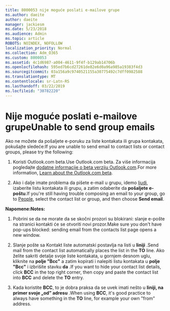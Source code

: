 ```yaml
---
title: 8000053 nije moguće poslati e-mailove grupe
ms.author: daeite
author: daeite
manager: jackiesm
ms.date: 5/23/2018
ms.audience: Admin
ms.topic: article
ROBOTS: NOINDEX, NOFOLLOW
localization_priority: Normal
ms.collection: Adm_O365
ms.custom: 8000053
ms.assetid: 4c1d6987-a004-4611-9f4f-b129ab14706b
ms.openlocfilehash: 595ed7b6cd27261de82e6d0a96a985a19383f4d3
ms.sourcegitcommit: 03a156a9c9740521155a30775492c7dff0982588
ms.translationtype: MT
ms.contentlocale: sr-Latn-RS
ms.lasthandoff: 03/22/2019
ms.locfileid: "30782220"
---
```

# <a name="unable-to-send-group-emails"></a><span data-ttu-id="613ab-102">Nije moguće poslati e-mailove grupe</span><span class="sxs-lookup"><span data-stu-id="613ab-102">Unable to send group emails</span></span>

<span data-ttu-id="613ab-103">Ako ne možete da pošaljete e-poruku za liste kontakata ili grupa kontakata, pokušajte sledeće:</span><span class="sxs-lookup"><span data-stu-id="613ab-103">If you are unable to send email to contact lists or contact groups, please try the following:</span></span>
  
1. <span data-ttu-id="613ab-104">Koristi Outlook.com beta.</span><span class="sxs-lookup"><span data-stu-id="613ab-104">Use Outlook.com beta.</span></span> <span data-ttu-id="613ab-105">Za više informacija pogledajte [dodatne informacije o beta verziju Outlook.com](https://support.office.com/article/e2261c7f-d413-4084-8f22-21282f42d8cf).</span><span class="sxs-lookup"><span data-stu-id="613ab-105">For more information, [Learn about the Outlook.com beta](https://support.office.com/article/e2261c7f-d413-4084-8f22-21282f42d8cf).</span></span>
    
2. <span data-ttu-id="613ab-106">Ako i dalje imate problema da pišete e-mail u grupu, idemo [ljudi](https://outlook.live.com/people/), izaberite listu kontakata ili grupu, a zatim odaberite da **pošaljete e-poštu**.</span><span class="sxs-lookup"><span data-stu-id="613ab-106">If you're still having trouble composing an email to your group, go to [People](https://outlook.live.com/people/), select the contact list or group, and then choose **Send email**.</span></span>
    
 <span data-ttu-id="613ab-107">**Napomene:**</span><span class="sxs-lookup"><span data-stu-id="613ab-107">**Notes:**</span></span>
  
1. <span data-ttu-id="613ab-108">Pobrini se da ne morate da se skočni prozori su blokirani: slanje e-pošte na stranici kontakti će se otvoriti novi prozor.</span><span class="sxs-lookup"><span data-stu-id="613ab-108">Make sure you don't have pop-ups blocked: sending email from the contacts list page opens a new window.</span></span>
    
2. <span data-ttu-id="613ab-109">Slanje pošte sa Kontakt liste automatski postavlja na listi u **liniji** .</span><span class="sxs-lookup"><span data-stu-id="613ab-109">Send mail from the contact list automatically places the list in the **TO** line.</span></span> <span data-ttu-id="613ab-110">Ako želite sakriti detalje svoje liste kontakata, u gornjem desnom uglu, kliknite na **polje "Bcc"** a zatim kopirati i nalepiti listu kontakata u **polje "Bcc"** i izbrišite stavku **da** .</span><span class="sxs-lookup"><span data-stu-id="613ab-110">If you want to hide your contact list details, click **BCC** in the top right corner, then copy and paste the contact list into **BCC** and delete the **TO** entry.</span></span> 
    
3. <span data-ttu-id="613ab-111">Kada koristite **BCC**, to je dobra praksa da se uvek imati nešto u **liniji, na primer svoje „od” adresu** .</span><span class="sxs-lookup"><span data-stu-id="613ab-111">When using **BCC**, it's good practice to always have something in the **TO** line, for example your own "from" address.</span></span> 
    

